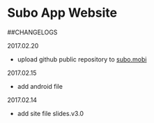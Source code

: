 # Subo App Website
##CHANGELOGS

2017.02.20
- upload github public repository to [subo.mobi](https://github.com/Superbet/subo.mobi)

2017.02.15
- add android file

2017.02.14
- add site file slides.v3.0
